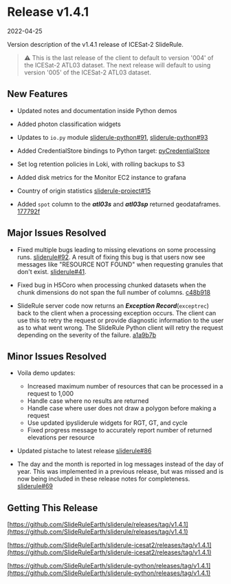 # Release v1.4.1

2022-04-25

Version description of the v1.4.1 release of ICESat-2 SlideRule.

> :warning: This is the last release of the client to default to version '004' of the ICESat-2 ATL03 dataset.  The next release will default to using version '005' of the ICESat-2 ATL03 dataset.

## New Features

- Updated notes and documentation inside Python demos

- Added photon classification widgets

- Updates to `io.py` module [sliderule-python#91](https://github.com/SlideRuleEarth/sliderule-python/pull/91), [sliderule-python#93](https://github.com/SlideRuleEarth/sliderule-python/pull/93)

- Added CredentialStore bindings to Python target: [pyCredentialStore](https://github.com/SlideRuleEarth/sliderule/blob/main/targets/binding-python/pyCredentialStore.cpp)

- Set log retention policies in Loki, with rolling backups to S3

- Added disk metrics for the Monitor EC2 instance to grafana

- Country of origin statistics [sliderule-project#15](https://github.com/SlideRuleEarth/sliderule-project/issues/15)

- Added `spot` column to the ***atl03s*** and ***atl03sp*** returned geodataframes. [177792f](https://github.com/SlideRuleEarth/sliderule-python/commit/177792fac19a3ef0ba10a73d09b6fe7f1a70c48c)

## Major Issues Resolved

- Fixed multiple bugs leading to missing elevations on some processing runs. [sliderule#92](https://github.com/SlideRuleEarth/sliderule/issues/92).  A result of fixing this bug is that users now see messages like "RESOURCE NOT FOUND" when requesting granules that don't exist. [sliderule#41](https://github.com/SlideRuleEarth/sliderule/issues/41).

- Fixed bug in H5Coro when processing chunked datasets when the chunk dimensions do not span the full number of columns. [c48b918](https://github.com/SlideRuleEarth/sliderule/commit/c48b918e12080fb97fb4bb6e3849841eadc75ed2)

- SlideRule server code now returns an ***Exception Record***(`exceptrec`) back to the client when a processing exception occurs.  The client can use this to retry the request or provide diagnostic information to the user as to what went wrong.  The SlideRule Python client will retry the request depending on the severity of the failure. [a1a9b7b](https://github.com/SlideRuleEarth/sliderule/commit/a1a9b7b8e7a4c29e834631f50f06ddb5fa612193)

## Minor Issues Resolved

- Voila demo updates:
    - Increased maximum number of resources that can be processed in a request to 1,000
    - Handle case where no results are returned
    - Handle case where user does not draw a polygon before making a request
    - Use updated ipysliderule widgets for RGT, GT, and cycle
    - Fixed progress message to accurately report number of returned elevations per resource

- Updated pistache to latest release [sliderule#86](https://github.com/SlideRuleEarth/sliderule/issues/86)

- The day and the month is reported in log messages instead of the day of year.  This was implemented in a previous release, but was missed and is now being included in these release notes for completeness.  [sliderule#69](https://github.com/SlideRuleEarth/sliderule/issues/69)

## Getting This Release

[https://github.com/SlideRuleEarth/sliderule/releases/tag/v1.4.1](https://github.com/SlideRuleEarth/sliderule/releases/tag/v1.4.1)

[https://github.com/SlideRuleEarth/sliderule-icesat2/releases/tag/v1.4.1](https://github.com/SlideRuleEarth/sliderule-icesat2/releases/tag/v1.4.1)

[https://github.com/SlideRuleEarth/sliderule-python/releases/tag/v1.4.1](https://github.com/SlideRuleEarth/sliderule-python/releases/tag/v1.4.1)

